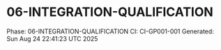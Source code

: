 # 06-INTEGRATION-QUALIFICATION
Phase: 06-INTEGRATION-QUALIFICATION
CI: CI-GP001-001
Generated: Sun Aug 24 22:41:23 UTC 2025
